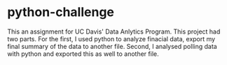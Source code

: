 # python-challenge
 This an assignment for UC Davis' Data Anlytics Program. This project had two parts. For the first, I used python to analyze finacial data, export my final summary of the data to another file. Second, I analysed polling data with python and exported this as well to another file. 
